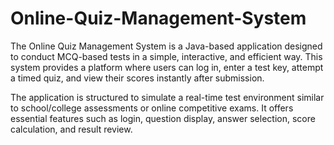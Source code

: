 # Online-Quiz-Management-System




The Online Quiz Management System is a Java-based application designed to conduct MCQ-based tests in a simple, interactive, and efficient way. This system provides a platform where users can log in, enter a test key, attempt a timed quiz, and view their scores instantly after submission.

The application is structured to simulate a real-time test environment similar to school/college assessments or online competitive exams. It offers essential features such as login, question display, answer selection, score calculation, and result review.
